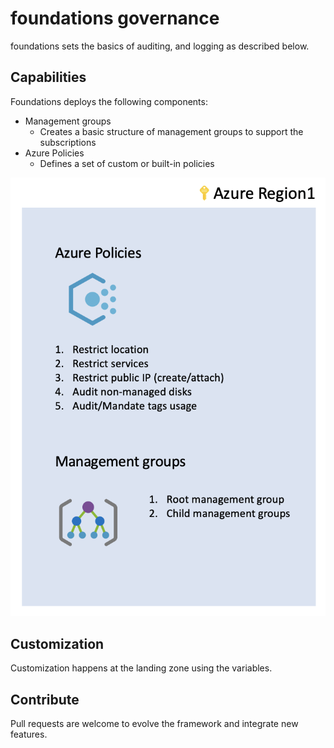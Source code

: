 # foundations governance

foundations sets the basics of auditing, and logging as described below.

## Capabilities

Foundations deploys the following components:

 - Management groups
    - Creates a basic structure of management groups to support the subscriptions
 - Azure Policies
    - Defines a set of custom or built-in policies

![Foundations overview](../../../_pictures/caf_foundations/foundations_governance.png)

## Customization

Customization happens at the landing zone using the variables.

## Contribute

Pull requests are welcome to evolve the framework and integrate new features.

